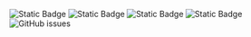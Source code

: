 ![Static Badge](https://img.shields.io/badge/blacklists-60-000000) ![Static Badge](https://img.shields.io/badge/blacklisted-2525162-cc0000) ![Static Badge](https://img.shields.io/badge/whitelisted-2244-00CC00) ![Static Badge](https://img.shields.io/badge/streaming_blacklist-28107-000000) ![GitHub issues](https://img.shields.io/github/issues/fabriziosalmi/blacklists)

